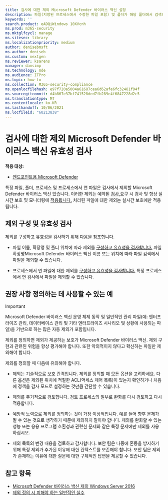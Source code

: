 ```yaml
---
title: 검사에 대한 제외 Microsoft Defender 바이러스 백신 설정
description: 파일(지정된 프로세스에서 수정한 파일 포함) 및 폴더가 해당 폴더에서 검색되지 Microsoft Defender 바이러스 백신. PowerShell을 사용하여 제외의 유효성을 검사합니다.
keywords: ''
search.product: eADQiWindows 10XVcnh
ms.prod: m365-security
ms.mktglfcycl: manage
ms.sitesec: library
ms.localizationpriority: medium
author: denisebmsft
ms.author: deniseb
ms.custom: nextgen
ms.reviewer: ksarens
manager: dansimp
ms.technology: mde
ms.audience: ITPro
ms.topic: how-to
ms.collection: M365-security-compliance
ms.openlocfilehash: e97f720a5004a61687cea6d62afe6fc32481f94f
ms.sourcegitcommit: d4b867e37bf741528ded7fb289e4f6847228d2c5
ms.translationtype: MT
ms.contentlocale: ko-KR
ms.lasthandoff: 10/06/2021
ms.locfileid: "60213838"
---
```

# <a name="configure-and-validate-exclusions-for-microsoft-defender-antivirus-scans"></a>검사에 대한 제외 Microsoft Defender 바이러스 백신 유효성 검사

**적용 대상:**

- [엔드포인트용 Microsoft Defender](/microsoft-365/security/defender-endpoint/)

특정 파일, 폴더, 프로세스 및 프로세스에서 연 파일은 검사에서 제외할 Microsoft Defender 바이러스 백신 있습니다. 이러한 제외는 예약된 [검사,](scheduled-catch-up-scans-microsoft-defender-antivirus.md)요구 [](run-scan-microsoft-defender-antivirus.md)시 검사 및 항상 실시간 보호 및 모니터링에 [적용됩니다.](configure-real-time-protection-microsoft-defender-antivirus.md) 처리된 파일에 대한 제외는 실시간 보호에만 적용됩니다.

## <a name="configure-and-validate-exclusions"></a>제외 구성 및 유효성 검사

제외를 구성하고 유효성을 검사하기 위해 다음을 참조합니다.

- 파일 이름, 확장명 및 폴더 위치에 따라 제외를 [구성하고 유효성을 검사합니다.](configure-extension-file-exclusions-microsoft-defender-antivirus.md) 파일 확장명Microsoft Defender 바이러스 백신 이름 또는 위치에 따라 파일 검색에서 파일을 제외할 수 있습니다.

- 프로세스에서 연 파일에 대한 제외를 [구성하고 유효성을 검사합니다.](configure-process-opened-file-exclusions-microsoft-defender-antivirus.md) 특정 프로세스에서 연 검사에서 파일을 제외할 수 있습니다.

## <a name="recommendations-for-defining-exclusions"></a>권장 사항 정의하는 데 사용할 수 있는 예

> [!IMPORTANT]
> Microsoft Defender 바이러스 백신 운영 체제 동작 및 일반적인 관리 파일(예: 엔터프라이즈 관리, 데이터베이스 관리 및 기타 엔터프라이즈 시나리오 및 상황에 사용되는 파일)을 기반으로 하는 많은 자동 제외가 포함됩니다.
>
> 제외를 정의하면 제외가 제공하는 보호가 Microsoft Defender 바이러스 백신. 제외 구현과 관련된 위험을 항상 평가해야 합니다. 또한 악의적이지 않다고 확신하는 파일만 제외해야 합니다.

제외를 정의할 때 다음에 유의해야 합니다.

- 제외는 기술적으로 보호 간격입니다. 제외를 정의할 때 모든 옵션을 고려하세요. 다른 옵션은 제외된 위치에 적절한 ACL(액세스 제어 목록)이 있는지 확인하거나 처음에 정책을 감사 모드로 설정하는 것만큼 간단할 수 있습니다.

- 제외를 주기적으로 검토합니다. 검토 프로세스의 일부로 완화를 다시 검토하고 다시 적용합니다.

- 예방적 노력으로 제외를 정의하는 것이 가장 이상적입니다. 예를 들어 향후 문제가 될 수 있는 것으로 생각하기 때문에 제외하지 말아야 합니다. 제외를 완화할 수 있는 성능 또는 응용 프로그램 호환성과 관련한 문제와 같은 특정 문제에만 제외를 사용하십시오.

- 제외 목록의 변경 내용을 검토하고 감사합니다. 보안 팀은 나중에 혼동을 방지하기 위해 특정 제외가 추가된 이유에 대한 컨텍스트를 보존해야 합니다. 보안 팀은 제외가 존재하는 이유에 대한 질문에 대한 구체적인 답변을 제공할 수 있습니다.

## <a name="see-also"></a>참고 항목

- [Microsoft Defender 바이러스 백신 제외 Windows Server 2016](configure-server-exclusions-microsoft-defender-antivirus.md)
- [제외 정의 시 피해야 하는 일반적인 실수](common-exclusion-mistakes-microsoft-defender-antivirus.md)
